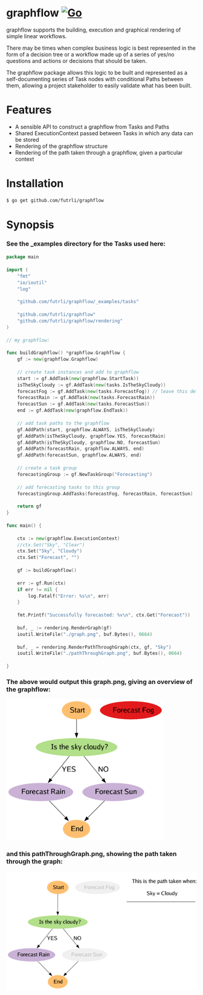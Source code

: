 # graphflow [![Go](https://github.com/futrli/graphflow/workflows/CI/badge.svg)](https://github.com/futrli/graphflow/actions) 

graphflow supports the building, execution and graphical rendering of simple linear workflows.

There may be times when complex business logic is best represented in the form of a decision tree or a workflow
made up of a series of yes/no questions and actions or decisions that should be taken.

The graphflow package allows this logic to be built and represented as a self-documenting series of Task nodes with
conditional Paths between them, allowing a project stakeholder to easily validate what has been built.

# Features

- A sensible API to construct a graphflow from Tasks and Paths
- Shared ExecutionContext passed between Tasks in which any data can be stored
- Rendering of the graphflow structure
- Rendering of the path taken through a graphflow, given a particular context

# Installation

```bash
$ go get github.com/futrli/graphflow
```

# Synopsis

### See the _examples directory for the Tasks used here:

```go
package main

import (
	"fmt"
	"io/ioutil"
	"log"

	"github.com/futrli/graphflow/_examples/tasks"

	"github.com/futrli/graphflow"
	"github.com/futrli/graphflow/rendering"
)

// my graphflow:

func buildGraphflow() *graphflow.Graphflow {
	gf := new(graphflow.Graphflow)

	// create task instances and add to graphflow
	start := gf.AddTask(new(graphflow.StartTask))
	isTheSkyCloudy := gf.AddTask(new(tasks.IsTheSkyCloudy))
	forecastFog := gf.AddTask(new(tasks.ForecastFog)) // leave this deliberately orphaned with no Paths in or out
	forecastRain := gf.AddTask(new(tasks.ForecastRain))
	forecastSun := gf.AddTask(new(tasks.ForecastSun))
	end := gf.AddTask(new(graphflow.EndTask))

	// add task paths to the graphflow
	gf.AddPath(start, graphflow.ALWAYS, isTheSkyCloudy)
	gf.AddPath(isTheSkyCloudy, graphflow.YES, forecastRain)
	gf.AddPath(isTheSkyCloudy, graphflow.NO, forecastSun)
	gf.AddPath(forecastRain, graphflow.ALWAYS, end)
	gf.AddPath(forecastSun, graphflow.ALWAYS, end)

	// create a task group
	forecastingGroup := gf.NewTaskGroup("Forecasting")

	// add forecasting tasks to this group
	forecastingGroup.AddTasks(forecastFog, forecastRain, forecastSun)

	return gf
}

func main() {

	ctx := new(graphflow.ExecutionContext)
	//ctx.Set("Sky", "Clear")
	ctx.Set("Sky", "Cloudy")
	ctx.Set("Forecast", "")

	gf := buildGraphflow()

	err := gf.Run(ctx)
	if err != nil {
		log.Fatalf("Error: %s\n", err)
	}

	fmt.Printf("Successfully forecasted: %v\n", ctx.Get("Forecast"))

	buf, _ := rendering.RenderGraph(gf)
	ioutil.WriteFile("./graph.png", buf.Bytes(), 0664)

	buf, _ = rendering.RenderPathThroughGraph(ctx, gf, "Sky")
	ioutil.WriteFile("./pathThroughGraph.png", buf.Bytes(), 0664)

}
```

### The above would output this graph.png, giving an overview of the graphflow:

<img src="https://github.com/FUTRLI/graphflow/raw/master/_examples/graph.png"></img>

### and this pathThroughGraph.png, showing the path taken through the graph:

<img src="https://github.com/FUTRLI/graphflow/raw/master/_examples/pathThroughGraph.png"></img>

